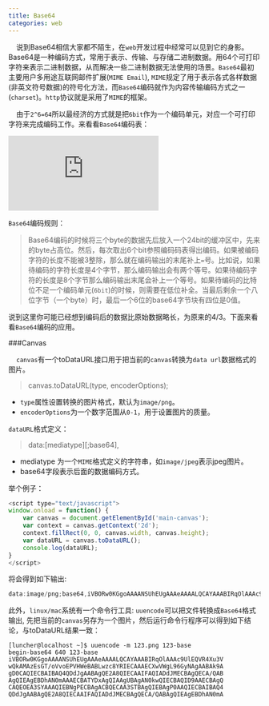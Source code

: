```yaml
---
title: Base64
categories: web
---
```

&nbsp;&nbsp;&nbsp;&nbsp;说到Base64相信大家都不陌生，在`web`开发过程中经常可以见到它的身影。Base64是一种编码方式，常用于表示、传输、与存储二进制数据。用64个可打印字符来表示二进制数据，从而解决一些二进制数据无法使用的场景。`Base64`最初主要用户多用途互联网邮件扩展(`MIME Email`), `MIME`规定了用于表示各式各样数据(非英文符号数据)的符号化方法，而`Base64`编码就作为内容传输编码方式之一(`charset`)。`http`协议就是采用了`MIME`的框架。

&nbsp;&nbsp;&nbsp;&nbsp;由于`2^6=64`所以最经济的方式就是把`6bit`作为一个编码单元，对应一个可打印字符来完成编码工作。来看看`Base64`编码表：

![Base64编码表](http://www.tangide.com/storage/read.php?path=qq/A/A84CE7A6466CC40FAC339261A8361B91/2015-12-19%2016:12:20%E5%B1%8F%E5%B9%95%E6%88%AA%E5%9B%BE.png)

`Base64`编码规则：

> Base64编码的时候将三个byte的数据先后放入一个24bit的缓冲区中，先来的byte占高位。然后，每次取出6个bit参照编码码表得出编码。如果被编码字符的长度不能被3整除，那么就在编码输出的末尾补上`=`号。比如说，如果待编码的字符长度是4个字节，那么编码输出会有两个等号。如果待编码字符的长度是8个字节那么编码输出末尾会补上一个等号。如果待编码的比特位不足一个编码单元(`6bit`)的时候，则需要在低位补全。当最后剩余一个八位字节（一个byte）时，最后一个6位的base64字节块有四位是0值。

说到这里你可能已经想到编码后的数据比原始数据略长，为原来的4/3。下面来看看`Base64`编码的应用。

###Canvas

&nbsp;&nbsp;&nbsp;&nbsp;`canvas`有一个toDataURL接口用于把当前的`canvas`转换为`data url`数据格式的图片。
> canvas.toDataURL(type, encoderOptions);

+ `type`属性设置转换的图片格式，默认为`image/png`。
+ `encoderOptions`为一个数字范围从`0-1`，用于设置图片的质量。

`dataURL`格式定义：
>data:[mediatype][;base64],<data>

+ mediatype 为一个`MIME`格式定义的字符串，如`image/jpeg`表示jpeg图片。
+ base64字段表示后面的数据编码方式。

举个例子：
```javascript
<script type="text/javascript">
window.onload = function() {
	var canvas = document.getElementById('main-canvas');
	var context = canvas.getContext('2d');
	context.fillRect(0, 0, canvas.width, canvas.height);
	var dataURL = canvas.toDataURL();
	console.log(dataURL);
}
</script>
```

将会得到如下输出:
``` javascript
data:image/png;base64,iVBORw0KGgoAAAANSUhEUgAAAeAAAALQCAYAAABIRqOlAAAc9UlEQ…AAgUBAgAN0kwQIECBAQID9AAECBAgQCAQEOEA3SYAAAQIELrSX0B9Umz4MAAAAAElFTkSuQmCC
```

此外，`linux/mac`系统有一个命令行工具: `uuencode`可以把文件转换成`Base64`格式输出, 先把当前的`canvas`另存为一个图片，然后运行命令行程序可以得到如下结论，与toDataURL结果一致：

```
[luncher@localhost ~]$ uuencode -m 123.png 123-base 
begin-base64 640 123-base
iVBORw0KGgoAAAANSUhEUgAAAeAAAALQCAYAAABIRqOlAAAc9UlEQVR4Xu3V
wQkAMAzEsGT/oVvoEPVHWeBABLwzc8YRIECAAAECXwVWgL96GyNAgAABAk9A
gD0CAQIECBAIBAQ4QDdJgAABAgQE2A8QIECAAIFAQIADdJMECBAgQECA/QAB
AgQIEAgEBDhAN0mAAAECBATYDxAgQIAAgUBAgAN0kwQIECBAQID9AAECBAgQ
CAQEOEA3SYAAAQIEBNgPECBAgACBQECAA3STBAgQIEBAgP0AAQIECBAIBAQ4
QDdJgAABAgQE2A8QIECAAIFAQIADdJMECBAgQECA/QABAgQIEAgEBDhAN0mA

```



